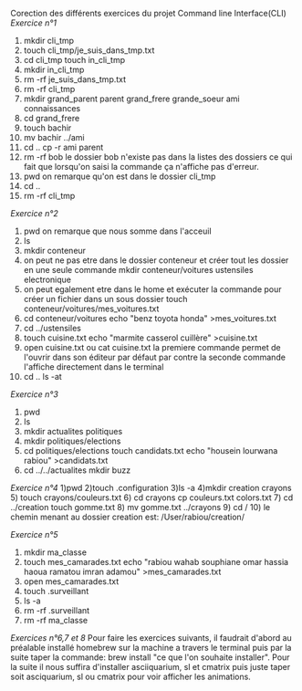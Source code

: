 Corection des différents exercices du projet Command line Interface(CLI)
*Exercice n°1*
1) mkdir cli_tmp
2) touch cli_tmp/je_suis_dans_tmp.txt
3) cd cli_tmp
    touch in_cli_tmp
4) mkdir in_cli_tmp
5) rm -rf je_suis_dans_tmp.txt
6) rm -rf cli_tmp
7) mkdir grand_parent parent grand_frere grande_soeur ami connaissances
8) cd grand_frere
9) touch bachir
10) mv bachir ../ami
11) cd ..
        cp -r ami parent
12) rm -rf bob le dossier bob n'existe pas dans la listes des dossiers ce qui fait que lorsqu'on saisi la commande ça n'affiche pas d'erreur.
13) pwd on remarque qu'on est dans le dossier cli_tmp
14) cd ..
15) rm -rf cli_tmp

*Exercice n°2*
1) pwd 
        on remarque que nous somme dans l'acceuil
2) ls 
3) mkdir conteneur
4) on peut ne pas etre dans le dossier conteneur et créer tout les dossier en une seule commande
        mkdir conteneur/voitures ustensiles electronique
5) on peut egalement etre dans le home et exécuter la commande pour créer un fichier dans un sous dossier
        touch conteneur/voitures/mes_voitures.txt
6) cd conteneur/voitures
    echo "benz toyota honda" >mes_voitures.txt
7) cd ../ustensiles
8) touch cuisine.txt 
    echo "marmite casserol cuillère" >cuisine.txt
9) open cuisine.txt ou cat cuisine.txt 
        la premiere commande permet de l'ouvrir dans son éditeur par défaut par contre la seconde commande l'affiche directement dans le terminal
10) cd ..
    ls -at

*Exercice n°3*
1) pwd
2) ls 
3) mkdir actualites politiques
4) mkdir politiques/elections
5) cd politiques/elections
        touch candidats.txt
        echo "housein lourwana rabiou" >candidats.txt
6) cd ../../actualites
    mkdir buzz

*Exercice n°4*
1)pwd
2)touch .configuration
3)ls -a
4)mkdir creation crayons
5) touch crayons/couleurs.txt
6) cd crayons
        cp couleurs.txt colors.txt
7) cd ../creation
        touch gomme.txt
8) mv gomme.txt ../crayons
9) cd /
10) le chemin menant au dossier creation est: /User/rabiou/creation/

*Exercice n°5*
1) mkdir ma_classe
2) touch mes_camarades.txt
    echo "rabiou wahab souphiane omar hassia haoua ramatou imran adamou" >mes_camarades.txt
3) open mes_camarades.txt
4) touch .surveillant
5) ls -a
6) rm -rf .surveillant
7) rm -rf ma_classe

*Exercices n°6,7 et 8*
Pour faire les exercices suivants, il faudrait d'abord au préalable installé homebrew sur la machine a travers le terminal puis par la suite taper la commande: brew install "ce que l'on souhaite installer". Pour la suite il nous suffira d'installer asciiquarium, sl et cmatrix puis juste taper soit asciquarium, sl ou cmatrix pour voir afficher les animations.